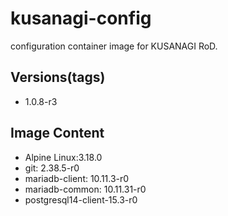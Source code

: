 # kusanagi-config

configuration container image for KUSANAGI RoD.

## Versions(tags)
- 1.0.8-r3

## Image Content
- Alpine Linux:3.18.0
- git: 2.38.5-r0
- mariadb-client: 10.11.3-r0
- mariadb-common: 10.11.31-r0
- postgresql14-client-15.3-r0

